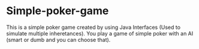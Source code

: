 # Simple-poker-game
This is a simple poker game created by using Java Interfaces (Used to simulate multiple inheretances).
You play a game of simple poker with an AI (smart or dumb and you can choose that).
